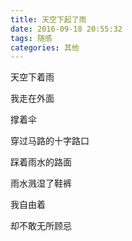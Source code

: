 ```yaml
---
title: 天空下起了雨
date: 2016-09-18 20:55:32
tags: 随感
categories: 其他
---
```


 
天空下着雨

我走在外面
<!--more-->

撑着伞

穿过马路的十字路口

踩着雨水的路面

雨水溅湿了鞋裤

我自由着

却不敢无所顾忌

